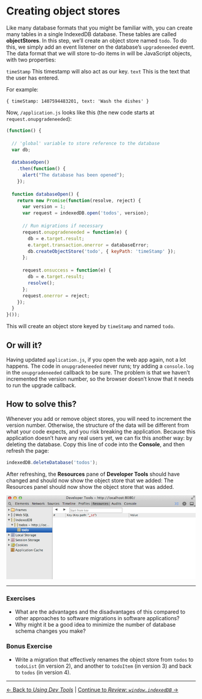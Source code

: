 # Creating object stores

Like many database formats that you might be familiar with, you can create many tables in a single IndexedDB database. These tables are called **objectStores**. In this step, we’ll create an object store named `todo`. To do this, we simply add an event listener on the database’s `upgradeneeded` event.
The data format that we will store to-do items in will be JavaScript objects, with two properties:

`timeStamp` This timestamp will also act as our key.
`text` This is the text that the user has entered.

For example:
```
{ timeStamp: 1407594483201, text: 'Wash the dishes' }
```

Now, `/application.js` looks like this (the new code starts at `request.onupgradeneeded`):

```js
(function() {

  // 'global' variable to store reference to the database
  var db;

  databaseOpen()
    .then(function() {
      alert("The database has been opened");
    });

  function databaseOpen() {
    return new Promise(function(resolve, reject) {
      var version = 1;
      var request = indexedDB.open('todos', version);

      // Run migrations if necessary
      request.onupgradeneeded = function(e) {
        db = e.target.result;
        e.target.transaction.onerror = databaseError;
        db.createObjectStore('todo', { keyPath: 'timeStamp' });
      };
  
      request.onsuccess = function(e) {
        db = e.target.result;
        resolve();
      };
      request.onerror = reject;
    });
  }
}());
```

This will create an object store keyed by `timeStamp` and named `todo`.

## Or will it?

Having updated `application.js`, if you open the web app again, not a lot happens. The code in `onupgradeneeded` never runs; try adding a `console.log` in the `onupgradeneeded` callback to be sure. The problem is that we haven’t incremented the version number, so the browser doesn’t know that it needs to run the upgrade callback.

## How to solve this?

Whenever you add or remove object stores, you will need to increment the version number. Otherwise, the structure of the data will be different from what your code expects, and you risk breaking the application.
Because this application doesn’t have any real users yet, we can fix this another way: by deleting the database. Copy this line of code into the **Console**, and then refresh the page:

```js
indexedDB.deleteDatabase('todos');
```

After refreshing, the **Resources** pane of **Developer Tools** should have changed and should now show the object store that we added:
The Resources panel should now show the object store that was added.

![The “Resources” panel should now show the object store that was added](./screenshot.png)

---

### Exercises

- What are the advantages and the disadvantages of this compared to other approaches to software migrations in software applications?
- Why might it be a good idea to minimize the number of database schema changes you make?

### Bonus Exercise

- Write a migration that effectively renames the object store from `todos` to `todoList` (in version 2), and another to `todoItem` (in version 3) and back to `todos` (in version 4).

---


[← Back to *Using Dev Tools*](../03-using-dev-tools) | [Continue to *Review: `window.indexedDB`* →](../05-review-window-indexeddb)
